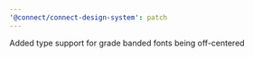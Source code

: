 ```yaml
---
'@connect/connect-design-system': patch
---
```


Added type support for grade banded fonts being off-centered
